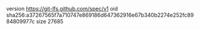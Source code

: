version https://git-lfs.github.com/spec/v1
oid sha256:a37267565f7a710747e869186d647362916e67b340b2274e252fc8984809977c
size 27685
